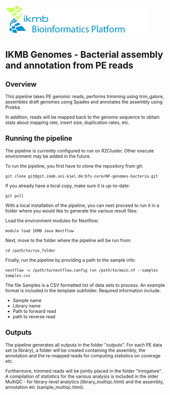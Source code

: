![](images/ikmb_bfx_logo.png)
# IKMB Genomes - Bacterial assembly and annotation from PE reads

## Overview

This pipeline takes PE genomic reads, performs trimming using trim_galore,  assembles draft genomes using Spades and annotates the assembly using Prokka. 

In addition, reads will be mapped back to the genome sequence to obtain stats about mapping rate, insert size, duplication rates, etc. 

## Running the pipeline

The pipeline is currently configured to run on RZCluster. Other execute environment may be added in the future. 

To run the pipeline, you first have to clone the repository from git: 

`git clone git@git.ikmb.uni-kiel.de:bfx-core/NF-genomes-bacteria.git`

If you already have a local copy, make sure it is up-to-date:

`git pull`

With a local installation of the pipeline, you can next proceed to run it in a folder where you would like to generate the various result files:

Load the environment modules for Nextflow:

`module load IKMB Java Nextflow`

Next, move to the folder where the pipeline will be run from:

`cd /path/to/run_folder`

Finally, run the pipeline by providing a path to the sample info:

`nextflow -c /path/to/nextflow.config run /path/to/main.nf --samples Samples.csv`

The file Samples is a CSV formatted list of data sets to process. An example format is included in the template subfolder. Required information include:

* Sample name
* Library name
* Path to forward read
* path to reverse read

## Outputs

The pipeline generates all outputs in the folder "outputs". For each PE data set (a library), a folder will be created containing the assembly, the annotation and the re-mapped reads for computing statistics on coverage etc. 

Furthermore, trimmed reads will be jointly placed in the folder "trimgalore". A compilation of statistics for the various analysis is included in the older MultiQC - for library-level analytics (library_multiqc.html) and the assembly, annotation etc (sample_multiqc.html).




